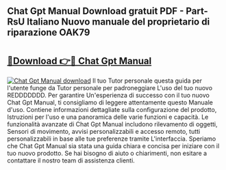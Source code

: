 ## Chat Gpt Manual Download gratuit PDF - Part-RsU Italiano Nuovo manuale del proprietario di riparazione OAK79

# <h2><a href="http://dfeexp.blite.top/?on=Chat+Gpt+Manual">🔗Download 👉🔴 Chat Gpt Manual</a></h2>

[![Chat Gpt Manual download](https://i.imgur.com/lujVjoI.png)](http://dfeexp.blite.top/?on=Chat+Gpt+Manual)
Il tuo Tutor personale questa guida per l'utente funge da Tutor personale per padroneggiare L'uso del tuo nuovo REDDDDDDD. Per garantire Un'esperienza di successo con il tuo nuovo Chat Gpt Manual, ti consigliamo di leggere attentamente questo Manuale d'uso. Contiene informazioni dettagliate sulla configurazione del prodotto, Istruzioni per l'uso e una panoramica delle varie funzioni e capacità. Le funzionalità avanzate di Chat Gpt Manual includono rilevamento di oggetti, Sensori di movimento, avvisi personalizzabili e accesso remoto, tutti personalizzabili in base alle tue preferenze tramite L'interfaccia. Speriamo che Chat Gpt Manual sia stata una guida chiara e concisa per iniziare con il tuo nuovo prodotto. Se hai bisogno di aiuto o chiarimenti, non esitare a contattare il nostro team di assistenza clienti.
